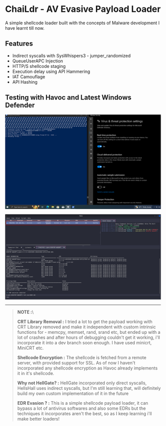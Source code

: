 # ChaiLdr - AV Evasive Payload Loader

A simple shellcode loader built with the concepts of Malware development I have learnt till now.

## Features 

- Indirect syscalls with SysWhispers3 - jumper_randomized
- QueueUserAPC Injection
- HTTP/S shellcode staging
- Execution delay using API Hammering
- IAT Camouflage
- API Hashing

## Testing with Havoc and Latest Windows Defender

![windows-defender](./images/win10.png)

![havoc-shell](./images/shell.png)

---

> **NOTE :**\
> 
> **CRT Library Removal :** I tried a lot to get the payload working with CRT Library removed and make it independent with custom intrinsic functions for - memcpy, memset, rand, srand etc, but ended up with a lot of crashes and after hours of debugging couldn't get it working, i'll incorporate it into a dev branch soon enough. I have used minicrt, MiniCRT etc.  
>
> **Shellcode Encryption :** The shellcode is fetched from a remote server, with provided support for SSL. As of now I haven't incorporated any shellcode encryption as Havoc already implements it in it's shellcode.
>
> **Why not HellGate? :** HellGate incorporated only direct syscalls, HellsHall uses indirect syscalls, but I'm still learning that, will definitely build my own custom implementation of it in the future
>
> **EDR Evasion ? :** This is a simple shellcode payload loader, it can bypass a lot of antivirus softwares and also some EDRs but the techniques it incorporates aren't the best, so as I keep learning i'll make better loaders! 

